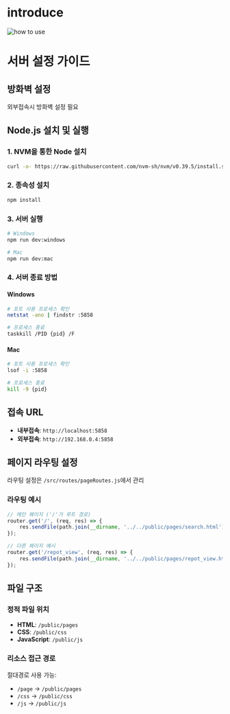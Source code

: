 # introduce
![how to use](./introduce.gif)

# 서버 설정 가이드

## 방화벽 설정
외부접속시 방화벽 설정 필요

## Node.js 설치 및 실행

### 1. NVM을 통한 Node 설치
```bash
curl -o- https://raw.githubusercontent.com/nvm-sh/nvm/v0.39.5/install.sh | bash
```

### 2. 종속성 설치
```bash
npm install
```

### 3. 서버 실행
```bash
# Windows
npm run dev:windows

# Mac
npm run dev:mac
```

### 4. 서버 종료 방법
#### Windows
```bash
# 포트 사용 프로세스 확인
netstat -ano | findstr :5858 

# 프로세스 종료
taskkill /PID {pid} /F
```

#### Mac
```bash
# 포트 사용 프로세스 확인
lsof -i :5858

# 프로세스 종료
kill -9 {pid}
```

## 접속 URL
- **내부접속**: `http://localhost:5858`
- **외부접속**: `http://192.168.0.4:5858`

## 페이지 라우팅 설정
라우팅 설정은 `/src/routes/pageRoutes.js`에서 관리

### 라우팅 예시
```javascript
// 메인 페이지 ('/'가 루트 경로)
router.get('/', (req, res) => {
    res.sendFile(path.join(__dirname, '../../public/pages/search.html'));
});

// 다른 페이지 예시
router.get('/repot_view', (req, res) => {
    res.sendFile(path.join(__dirname, '../../public/pages/repot_view.html'));
});
```

## 파일 구조
### 정적 파일 위치
- **HTML**: `/public/pages`
- **CSS**: `/public/css`
- **JavaScript**: `/public/js`

### 리소스 접근 경로
절대경로 사용 가능:
- `/page` → `/public/pages`
- `/css` → `/public/css`
- `/js` → `/public/js`
